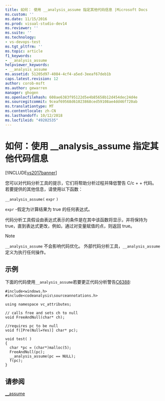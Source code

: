 ```yaml
---
title: 如何： 使用 __analysis_assume 指定其他代码信息 |Microsoft Docs
ms.custom: ''
ms.date: 11/15/2016
ms.prod: visual-studio-dev14
ms.reviewer: ''
ms.suite: ''
ms.technology:
- vs-devops-test
ms.tgt_pltfrm: ''
ms.topic: article
f1_keywords:
- __analysis_assume
helpviewer_keywords:
- __analysis_assume
ms.assetid: 51205d97-4084-4cf4-a5ed-3eeaf67deb1b
caps.latest.revision: 12
author: corob-msft
ms.author: gewarren
manager: ghogen
ms.openlocfilehash: 608ae6383f95122d5e4b85658b12d454dec24d4e
ms.sourcegitcommit: 9ceaf69568d61023868ced59108ae4dd46f720ab
ms.translationtype: MT
ms.contentlocale: zh-CN
ms.lasthandoff: 10/12/2018
ms.locfileid: "49202535"
---
```

# <a name="how-to-specify-additional-code-information-by-using-analysisassume"></a>如何：使用 __analysis_assume 指定其他代码信息
[!INCLUDE[vs2017banner](../includes/vs2017banner.md)]

您可以对代码分析工具的提示，它们将帮助分析过程并降低警告 C/c + + 代码。 若要提供的其他信息，请使用以下函数：  
  
 `__analysis_assume(`  `expr`  `)`  
  
 `expr` -假定为计算结果为 true 的任何表达式。  
  
 代码分析工具假设由表达式表示的条件是在其中该函数将显示，并将保持为 true，直到表达式更改，例如，通过对变量赋值的点，则返回 true。  
  
> [!NOTE]
>  `__analysis_assume` 不会影响代码优化。 外部代码分析工具，`__analysis_assume`定义为执行任何操作。  
  
## <a name="example"></a>示例  
 下面的代码使用`__analysis_assume`若要更正代码分析警告[C6388](../code-quality/c6388.md):  
  
```  
#include<windows.h>  
#include<codeanalysis\sourceannotations.h>  
  
using namespace vc_attributes;  
  
// calls free and sets ch to null  
void FreeAndNull(char* ch);  
  
//requires pc to be null  
void f([Pre(Null=Yes)] char* pc);  
  
void test( )  
{  
  char *pc = (char*)malloc(5);  
  FreeAndNull(pc);  
  __analysis_assume(pc == NULL);   
  f(pc);  
}  
```  
  
## <a name="see-also"></a>请参阅  
 [__assume](http://msdn.microsoft.com/library/d8565123-b132-44b1-8235-5a8c8bff85a7)



